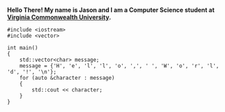 **Hello There! My name is Jason and I am a Computer Science student at [Virginia Commonwealth University](https://vcu.edu).**

```
#include <iostream>
#include <vector>

int main()
{
    std::vector<char> message;
    message = {'H', 'e', 'l', 'l', 'o', ',', ' ', 'W', 'o', 'r', 'l', 'd', '!', '\n'};
    for (auto &character : message)
    {
        std::cout << character;
    }
}
```
